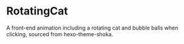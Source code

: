 # RotatingCat
A front-end animation including a rotating cat and bubble balls when clicking, sourced from hexo-theme-shoka.
